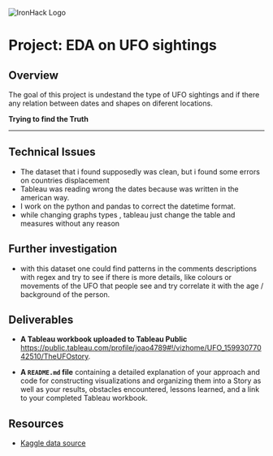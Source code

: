 ![IronHack Logo](https://s3-eu-west-1.amazonaws.com/ih-materials/uploads/upload_d5c5793015fec3be28a63c4fa3dd4d55.png)

# Project: EDA on UFO sightings


## Overview

The goal of this project is undestand the type of UFO sightings and if there any relation between dates and shapes on diferent locations.

**Trying to find the Truth**

---

## Technical Issues

* The dataset that i found supposedly was clean, but i found some errors on countries displacement
* Tableau was reading wrong the dates because was written in the american way.
* I work on the python and pandas to correct the datetime format.
* while changing graphs types , tableau just change the table and measures without any reason


## Further investigation

* with this dataset one could find patterns in the comments descriptions with regex and try to see if there is more details, like colours or movements of the UFO that people see and try correlate it with the age / background of the person.

## Deliverables



* **A Tableau workbook uploaded to Tableau Public** https://public.tableau.com/profile/joao4789#!/vizhome/UFO_15993077042510/TheUFOstory.

* **A ``README.md`` file** containing a detailed explanation of your approach and code for constructing visualizations and organizing them into a Story as well as your results, obstacles encountered, lessons learned, and a link to your completed Tableau workbook.


## Resources

* [Kaggle data source](https://www.kaggle.com/NUFORC/ufo-sightings)
